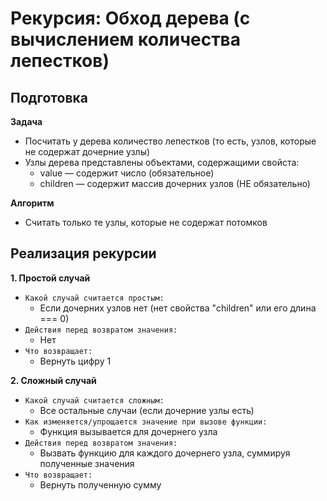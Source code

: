 # Рекурсия:  Обход дерева (с вычислением количества лепестков)

## Подготовка
**Задача**
- Посчитать у дерева количество лепестков (то есть, узлов, которые не содержат дочерние узлы)
- Узлы дерева представлены объектами, содержащими свойста:
  - value — содержит число (обязательное)
  - children — содержит массив дочерних узлов (НЕ обязательно)

**Алгоритм**
- Считать только те узлы, которые не содержат потомков


## Реализация рекурсии
**1. Простой случай**
- `Какой случай считается простым:`
  - Если дочерних узлов нет (нет свойства "children" или его длина === 0)
- `Действия перед возвратом значения:`
  - Нет
- `Что возвращает:`
  - Вернуть цифру 1

**2. Сложный случай**
- `Какой случай считается сложным:`
  - Все остальные случаи (если дочерние узлы есть)
- `Как изменяется/упрощается значение при вызове функции:`
  - Функция вызывается для дочернего узла
- `Действия перед возвратом значения:`
  - Вызвать функцию для каждого дочернего узла, суммируя полученные значения
- `Что возвращает:`
  - Вернуть полученную сумму